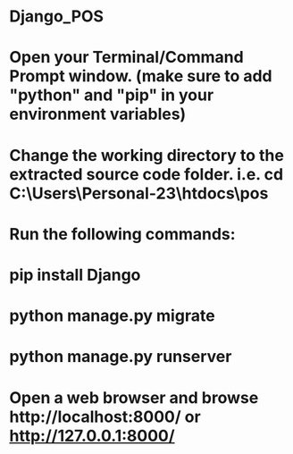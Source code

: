 # Django_POS

# Open your Terminal/Command Prompt window. (make sure to add "python" and "pip" in your environment variables)
# Change the working directory to the extracted source code folder. i.e. cd C:\Users\Personal-23\htdocs\pos
# Run the following commands:
 # pip install Django
 # python manage.py migrate
 # python manage.py runserver
# Open a web browser and browse http://localhost:8000/ or http://127.0.0.1:8000/
 
